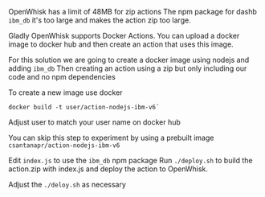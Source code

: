 OpenWhisk has a limit of 48MB for zip actions
The npm package for dashb `ibm_db` it's too large and makes the action zip too large.

Gladly OpenWhisk supports Docker Actions.
You can upload a docker image to docker hub and then create an action that uses this image.

For this solution we are going to create a docker image using nodejs and adding `ibm_db`
Then creating an action using a zip but only including our code and no npm dependencies

To create a new image use docker
```
docker build -t user/action-nodejs-ibm-v6`
```
Adjust user to match your user name on docker hub

You can skip this step to experiment by using a prebuilt image `csantanapr/action-nodejs-ibm-v6`

Edit `index.js` to use the `ibm_db` npm package
Run `./deploy.sh` to build the action.zip with index.js and deploy the action to OpenWhisk.

Adjust the `./deloy.sh` as necessary

